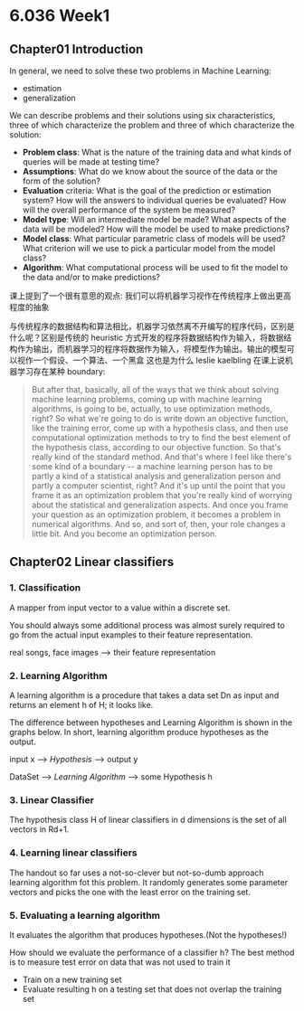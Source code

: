 # 6.036 Week1

## Chapter01 Introduction

In general, we need to solve these two problems in Machine Learning:

* estimation
* generalization

We can describe problems and their solutions using six characteristics, three of which characterize the problem and three of which characterize the solution:

* **Problem class**: What is the nature of the training data and what kinds of queries will
be made at testing time?
* **Assumptions**: What do we know about the source of the data or the form of the solution?
* **Evaluation** criteria: What is the goal of the prediction or estimation system? How will the answers to individual queries be evaluated? How will the overall performance of the system be measured?
* **Model type**: Will an intermediate model be made? What aspects of the data will be modeled? How will the model be used to make predictions?
* **Model class**: What particular parametric class of models will be used? What criterion will we use to pick a particular model from the model class?
* **Algorithm**: What computational process will be used to fit the model to the data and/or to make predictions?

课上提到了一个很有意思的观点: 我们可以将机器学习视作在传统程序上做出更高程度的抽象

与传统程序的数据结构和算法相比，机器学习依然离不开编写的程序代码，区别是什么呢？区别是传统的 heuristic 方式开发的程序将数据结构作为输入，将数据结构作为输出，而机器学习的程序将数据作为输入，将模型作为输出。输出的模型可以视作一个假设、一个算法、一个黑盒
这也是为什么 leslie kaelbling 在课上说机器学习存在某种 boundary:

> But after that, basically, all of the ways that we think about solving machine learning problems, coming up with machine learning algorithms, is going to be, actually, to use optimization methods, right?
> So what we're going to do is write down an objective function, like the training error, come up with a hypothesis class, and then use computational optimization methods to try to find the best element of the hypothesis class, according to our objective function. So that's really kind of the standard method.
> And that's where I feel like there's some kind of a boundary -- a machine learning person has to be partly a kind of a statistical analysis and generalization person and partly a computer scientist, right? And it's up until the point that you frame it as an optimization problem that you're really kind of worrying about the statistical and generalization aspects. And once you frame your question as an optimization problem, it becomes a problem in numerical algorithms. And so, and sort of, then, your role changes a little bit. And you become an optimization person.

## Chapter02 Linear classifiers

### 1. Classification

A mapper from input vector to a value within a discrete set.

You should always some additional process was almost surely required to go from the actual input examples to their feature representation.

real songs, face images --> their feature representation

### 2. Learning Algorithm

A learning algorithm is a procedure that takes a data set Dn as input and returns an element h of H; it looks like.

The difference between hypotheses and Learning Algorithm is shown in the graphs below. In short, learning algorithm produce hypotheses as the output.

input x --> _Hypothesis_ --> output y

DataSet --> _Learning Algorithm_ --> some Hypothesis h

### 3. Linear Classifier

The hypothesis class H of linear classifiers in d dimensions is the set of all vectors in Rd+1.

### 4. Learning linear classifiers

The handout so far uses a not-so-clever but not-so-dumb approach learning algorithm fot this problem. It randomly generates some parameter vectors and picks the one with the least error on the training set.

### 5. Evaluating a learning algorithm

It evaluates the algorithm that produces hypotheses.(Not the hypotheses!)

How should we evaluate the performance of a classifier h? The best method is to measure test error on data that was not used to train it

* Train on a new training set
* Evaluate resulting h on a testing set that does not overlap the training set
